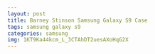 ```yaml
---
layout: post
title: Barney Stinson Samsung Galaxy S9 Case
tags: samsung galaxy s9
categories: samsung
img: 1KT9Ka44kcm_L_3CTAhDT2uesAXoHqG2X
---
```

